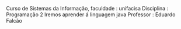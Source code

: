 Curso de Sistemas da Informação, faculdade : unifacisa
Disciplina : Programação 2
Iremos aprender á linguagem java
Professor : Eduardo Falcão 
